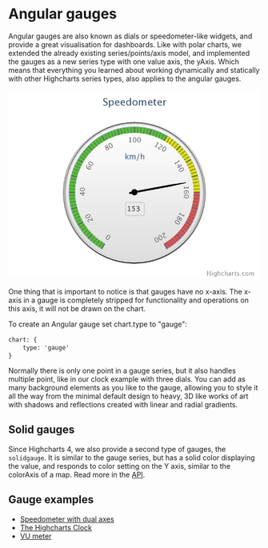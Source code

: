 Angular gauges
==============

Angular gauges are also known as dials or speedometer-like widgets, and provide a great visualisation for dashboards. Like with polar charts, we extended the already existing series/points/axis model, and implemented the gauges as a new series type with one value axis, the yAxis. Which means that everything you learned about working dynamically and statically with other Highcharts series types, also applies to the angular gauges. 

![gauge.png](gauge.png)

One thing that is important to notice is that gauges have no x-axis. The x-axis in a gauge is completely stripped for functionality and operations on this axis, it will not be drawn on the chart.

To create an Angular gauge set chart.type to "gauge":

    
    chart: {
        type: 'gauge'            
    }

Normally there is only one point in a gauge series, but it also handles multiple point, like in our clock example with three dials. You can add as many background elements as you like to the gauge, allowing you to style it all the way from the minimal default design to heavy, 3D like works of art with shadows and reflections created with linear and radial gradients.

Solid gauges
------------

Since Highcharts 4, we also provide a second type of gauges, the `solidgauge`. It is similar to the gauge series, but has a solid color displaying the value, and responds to color setting on the Y axis, similar to the colorAxis of a map. Read more in the [API](https://api.highcharts.com/highcharts/plotOptions.solidgauge).

Gauge examples
--------------

*   [Speedometer with dual axes](https://jsfiddle.net/gh/get/library/pure/highcharts/highcharts/tree/master/samples/highcharts/series-gauge/speedometer-dual-axes)
*   [The Highcharts Clock](https://jsfiddle.net/gh/get/library/pure/highcharts/highcharts/tree/master/samples/highcharts/demo/gauge-clock)
*   [VU meter](https://jsfiddle.net/gh/get/library/pure/highcharts/highcharts/tree/master/samples/highcharts/demo/gauge-vu-meter)